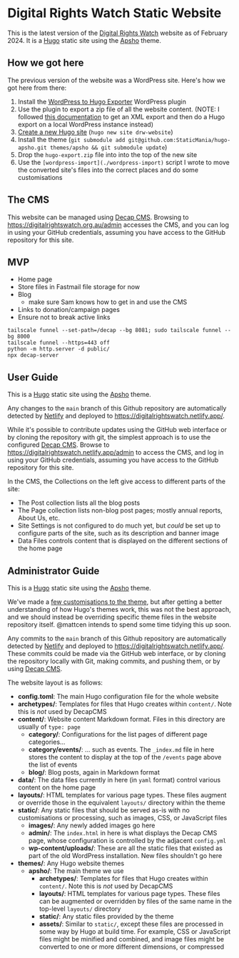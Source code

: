 # Digital Rights Watch Static Website

This is the latest version of the [Digital Rights Watch](https://digitalrightswatch.org.au/) website as of February 2024. It is a [Hugo](https://gohugo.io/) static site using the [Apsho](https://jamstackthemes.dev/theme/hugo-apsho/) theme.

## How we got here

The previous version of the website was a WordPress site. Here's how we got here from there:

1. Install the [WordPress to Hugo Exporter](https://github.com/SchumacherFM/wordpress-to-hugo-exporter) WordPress plugin
2. Use the plugin to export a zip file of all the website content. (NOTE: I followed [this documentation](https://github.com/SchumacherFM/wordpress-to-hugo-exporter?tab=readme-ov-file#if-you-cannot-install-plugins-in-your-wordpresscom-instance) to get an XML export and then do a Hugo export on a local WordPress instance instead)
3. [Create a new Hugo site](https://gohugo.io/getting-started/quick-start/) (`hugo new site drw-website`)
4. Install the theme (`git submodule add git@github.com:StaticMania/hugo-apsho.git themes/apsho && git submodule update`)
4. Drop the `hugo-export.zip` file into into the top of the new site
5. Use the `[wordpress-import](./wordpress-import)` script I wrote to move the converted site's files into the correct places and do some customisations

## The CMS

This website can be managed using [Decap CMS](https://decapcms.org/). Browsing to https://digitalrightswatch.org.au/admin accesses the CMS, and you can log in using your GitHub credentials, assuming you have access to the GitHub repository for this site.

## MVP

- Home page
- Store files in Fastmail file storage for now
- Blog
    - make sure Sam knows how to get in and use the CMS
- Links to donation/campaign pages
- Ensure not to break active links


```
tailscale funnel --set-path=/decap --bg 8081; sudo tailscale funnel --bg 8000
tailscale funnel --https=443 off
python -m http.server -d public/
npx decap-server
```

## User Guide

This is a [Hugo](https://gohugo.io/) static site using the [Apsho](https://jamstackthemes.dev/theme/hugo-apsho/) theme.

Any changes to the `main` branch of this Github repository are automatically detected by [Netlify](https://netlify.com) and deployed to <https://digitalrightswatch.netlify.app/>.

While it's possible to contribute updates using the GitHub web interface or by cloning the repository with git, the simplest approach is to use the configured [Decap CMS](https://decapcms.org/). Browse to <https://digitalrightswatch.netlify.app/admin> to access the CMS, and log in using your GitHub credentials, assuming you have access to the GitHub repository for this site.

In the CMS, the Collections on the left give access to different parts of the site:

- The Post collection lists all the blog posts
- The Page collection lists non-blog post pages; mostly annual reports, About Us, etc.
- Site Settings is not configured to do much yet, but *could* be set up to configure parts of the site, such as its description and banner image
- Data Files controls content that is displayed on the different sections of the home page

## Administrator Guide

This is a [Hugo](https://gohugo.io/) static site using the [Apsho](https://jamstackthemes.dev/theme/hugo-apsho/) theme.

We've made a [few customisations to the theme](https://github.com/StaticMania/hugo-apsho/compare/master...digitalrightswatch:hugo-apsho:drw-theme), but after getting a better understanding of how Hugo's themes work, this was not the best approach, and we should instead be overriding specific theme files in the website repository itself. @mattcen intends to spend some time tidying this up soon.

Any commits to the `main` branch of this Github repository are automatically detected by [Netlify](https://netlify.com) and deployed to <https://digitalrightswatch.netlify.app/>. These commits could be made via the GitHub web interface, or by cloning the repository locally with Git, making commits, and pushing them, or by using [Decap CMS](https://decapcms.org/).

The website layout is as follows:

- **config.toml**: The main Hugo configuration file for the whole website
- **archetypes/**: Templates for files that Hugo creates within `content/`. Note this is *not* used by DecapCMS
- **content/**: Website content Markdown format. Files in this directory are usually of `type: page`
  - **category/**: Configurations for the list pages of different page categories…
  - **category/events/**: … such as events. The `_index.md` file in here stores the content to display at the top of the `/events` page above the list of events
  - **blog/**: Blog posts, again in Markdown format
- **data/**: The data files currently in here (in `yaml` format) control various content on the home page
- **layouts/**: HTML templates for various page types. These files augment or override those in the equivalent `layouts/` directory within the theme
- **static/**: Any static files that should be served as-is with no customisations or processing, such as images, CSS, or JavaScript files
  - **images/**: Any newly added images go here
  - **admin/**: The `index.html` in here is what displays the Decap CMS page, whose configuration is controlled by the adjacent `config.yml`
  - **wp-content/uploads/**: These are all the static files that existed as part of the old WordPress installation. New files shouldn't go here
- **themes/**: Any Hugo website themes
  - **apsho/**: The main theme we use
    - **archetypes/**: Templates for files that Hugo creates within `content/`. Note this is *not* used by DecapCMS
    - **layouts/**: HTML templates for various page types. These files can be augmented or overridden by files of the same name in the top-level `layouts/` directory
    - **static/**: Any static files provided by the theme
    - **assets/**: Similar to `static/`, except these files are processed in some way by Hugo at build time. For example, CSS or JavaScript files might be minified and combined, and image files might be converted to one or more different dimensions, or compressed
